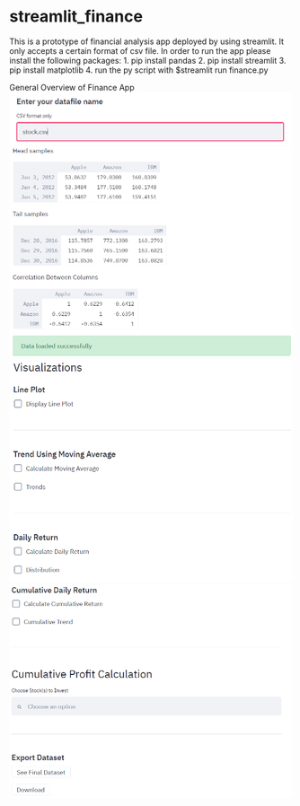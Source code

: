 # streamlit_finance
This is a prototype of financial analysis app deployed by using streamlit. It only accepts a certain format of csv file.
In order to run the app please install the following packages:
      1. pip install pandas
      2. pip install streamlit
      3. pip install matplotlib
      4. run the py script with $streamlit run finance.py

General Overview of Finance App
<img src ="finance_app_images/step-1.PNG">
<img src ="finance_app_images/step-2.PNG">
<img src ="finance_app_images/Step-3.PNG">
<img src ="finance_app_images/step-4.PNG">

